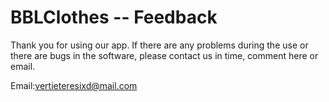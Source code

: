 # BBLClothes -- Feedback


Thank you for using our app. If there are any problems during the use or there are bugs in the software, please contact us in time, comment here or email.


Email:vertieteresixd@mail.com
